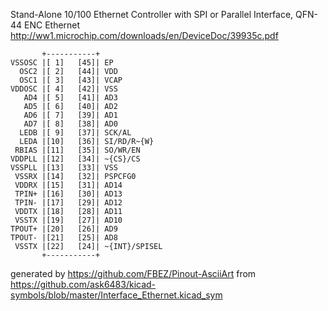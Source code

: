 Stand-Alone 10/100 Ethernet Controller with SPI or Parallel Interface, QFN-44
ENC Ethernet
http://ww1.microchip.com/downloads/en/DeviceDoc/39935c.pdf


	       +-----------+
	VSSOSC |[ 1]   [45]| EP
	  OSC2 |[ 2]   [44]| VDD
	  OSC1 |[ 3]   [43]| VCAP
	VDDOSC |[ 4]   [42]| VSS
	   AD4 |[ 5]   [41]| AD3
	   AD5 |[ 6]   [40]| AD2
	   AD6 |[ 7]   [39]| AD1
	   AD7 |[ 8]   [38]| AD0
	  LEDB |[ 9]   [37]| SCK/AL
	  LEDA |[10]   [36]| SI/RD/R~{W}
	 RBIAS |[11]   [35]| SO/WR/EN
	VDDPLL |[12]   [34]| ~{CS}/CS
	VSSPLL |[13]   [33]| VSS
	 VSSRX |[14]   [32]| PSPCFG0
	 VDDRX |[15]   [31]| AD14
	 TPIN+ |[16]   [30]| AD13
	 TPIN- |[17]   [29]| AD12
	 VDDTX |[18]   [28]| AD11
	 VSSTX |[19]   [27]| AD10
	TPOUT+ |[20]   [26]| AD9
	TPOUT- |[21]   [25]| AD8
	 VSSTX |[22]   [24]| ~{INT}/SPISEL
	       +-----------+


generated by https://github.com/FBEZ/Pinout-AsciiArt from https://github.com/ask6483/kicad-symbols/blob/master/Interface_Ethernet.kicad_sym